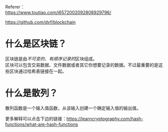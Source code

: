 Referer：  
https://www.toutiao.com/i6572002092808929796/

https://github.com/dvf/blockchain

# 什么是区块链？

区块链是由*不可变的*、*有顺序记录的*区块组成。  
区块可以包含交易数据、文件数据或者其它你想要记录的数据。不过最重要的是这些区块通过哈希表链接在一起。

# 什么是散列？

散列函数是一个输入值函数，从该输入创建一个确定输入值的输出值。

更多解释可以点击下边的链接：https://learncryptography.com/hash-functions/what-are-hash-functions

